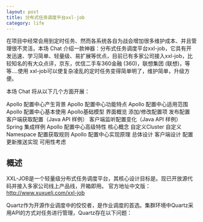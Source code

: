 ```yaml
---
layout: post
title: 分布式任务调度平台xxl-job
category: life
---
```






在项目中经常会用到定时任务、然而各系统各自为战会增加很多维护成本、并且管理很不灵活，本场 Chat 介绍一款神器：分布式任务调度平台xxl-job，它具有开发迅速、学习简单、轻量级、易扩展等优点，目前已有多家公司接入xxl-job，比较知名的有大众点评，京东，优信二手车360金融 (360)，联想集团 (联想)，等等....使用 xxl-job可以使复杂凌乱的定时任务变得简单明了，维护简单，升级方便。

本场 Chat 将从以下几个方面开展：

Apollo 配置中心产生背景
Apollo 配置中心功能特点
Apollo 配置中心适用范围
Apollo 配置中心基本使用
Apollo基础模型
界面概览
添加/修改配置项
发布配置
客户端获取配置（Java API 样例）
客户端监听配置变化（Java API 样例）
Spring 集成样例
Apollo 配置中心高级特性
核心概念
自定义Cluster
自定义Namespace
配置获取规则
Apollo 配置中心实现原理
总体设计
客户端设计
配置更新推送实现
可用性考虑







## 概述
XXL-JOB是一个轻量级分布式任务调度平台，其核心设计目标是。现已开放源代码并接入多家公司线上产品线，开箱即用。
官方地址中文版：http://www.xuxueli.com/xxl-job

Quartz作为开源作业调度中的佼佼者，是作业调度的首选。集群环境中Quartz采用API的方式对任务进行管理，Quartz存在以下问题：